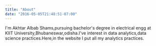 ```yaml
---
title: "About"
date: "2016-05-05T21:48:51-07:00"
---
```


I'm Akhtar Albab Shams,pursuing bachelor's degree in electrical engg at KIIT University,Bhubaneswar,odisha.I've interest in data analytics,data science practices.Here,in the website I put all my analytics practices.